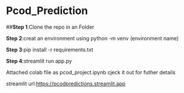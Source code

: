 # Pcod_Prediction

##**Step 1**:Clone the repo in an Folder

**Step 2**:creat an environment using python -m venv (environment name)

**Step 3**:pip install -r requirements.txt

**Step 4**:streamlit run app.py

Attached colab file as pcod_project.ipynb cjeck it out for futher details

streamlit url:https://pcodpredictions.streamlit.app
